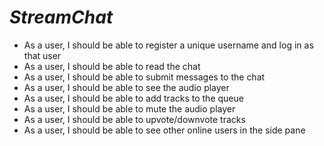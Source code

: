 # ***StreamChat***

* As a user, I should be able to register a unique username and log in as that user
* As a user, I should be able to read the chat
* As a user, I should be able to submit messages to the chat
* As a user, I should be able to see the audio player
* As a user, I should be able to add tracks to the queue
* As a user, I should be able to mute the audio player
* As a user, I should be able to upvote/downvote tracks
* As a user, I should be able to see other online users in the side pane
